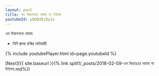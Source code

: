 ```yaml
---
layout: post
title: ওম উষানগভে নামায গা টাইমস
youtubeId: yQQBZ0jDy1o
---
```

 
 
 ওম উষানগভে নামায  
 
 -  যিনি জ্বলন্ত রশ্মির অধিকারী 
 
  
 
  
 
 
 
 
 
 


{% include youtubePlayer.html id=page.youtubeId %}
 
[Next]({{ site.baseurl }}{% link  split1/_posts/2018-02-09-ওম বিধাতঃরে নামায গা টাইমস.md%})
 
